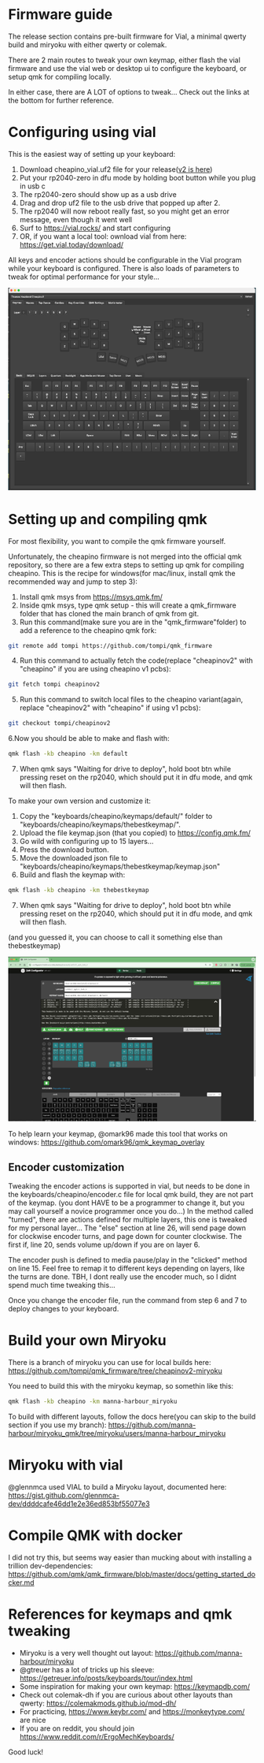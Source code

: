Firmware guide
==============

The release section contains pre-built firmware for Vial, a minimal qwerty build
and miryoku with either qwerty or colemak.

There are 2 main routes to tweak your own keymap, either flash the vial firmware and use the vial web or desktop ui
to configure the keyboard, or setup qmk for compiling locally.

In either case, there are A LOT of options to tweak...
Check out the links at the bottom for further reference.

# Configuring using vial

This is the easiest way of setting up your keyboard:

1. Download cheapino_vial.uf2 file for your release([v2 is here](https://github.com/tompi/cheapino/releases/download/v2.0/cheapino_vial.uf2))
2. Put your rp2040-zero in dfu mode by holding boot button while you plug in usb c
3. The rp2040-zero should show up as a usb drive
4. Drag and drop uf2 file to the usb drive that popped up after 2.
5. The rp2040 will now reboot really fast, so you might get an error message, even though it went well
6. Surf to https://vial.rocks/ and start configuring
7. OR, if you want a local tool: ownload vial from here: https://get.vial.today/download/

All keys and encoder actions should be configurable in the Vial program while
your keyboard is configured. There is also loads of parameters to tweak for optimal performance
for your style...

![Vial in action](images/firmware/vial.png)

# Setting up and compiling qmk

For most flexibility, you want to compile the qmk firmware yourself.

Unfortunately, the cheapino firmware is not merged into the official qmk repository,
so there are a few extra steps to setting up qmk for compiling cheapino.
This is the recipe for windows(for mac/linux, install qmk the recommended way and jump to step 3):

1. Install qmk msys from https://msys.qmk.fm/
2. Inside qmk msys, type qmk setup - this will create a qmk_firmware folder that has cloned the main branch of qmk from git.
3. Run this command(make sure you are in the "qmk_firmware"folder) to add a reference to the cheapino qmk fork:
```sh
git remote add tompi https://github.com/tompi/qmk_firmware
```
4. Run this command to actually fetch the code(replace "cheapinov2" with "cheapino" if you are using cheapino v1 pcbs):
```sh
git fetch tompi cheapinov2
```
5. Run this command to switch local files to the cheapino variant(again, replace "cheapinov2" with "cheapino" if using v1 pcbs):
```sh
git checkout tompi/cheapinov2
```
6.Now you should be able to make and flash with:
```sh
qmk flash -kb cheapino -km default
```
7. When qmk says "Waiting for drive to deploy", hold boot btn while pressing reset on the rp2040, which should put it in dfu mode, and qmk will then flash.

To make your own version and customize it:

1. Copy the "keyboards/cheapino/keymaps/default/" folder to "keyboards/cheapino/keymaps/thebestkeymap/".
2. Upload the file keymap.json (that you copied) to https://config.qmk.fm/
3. Go wild with configuring up to 15 layers...
4. Press the download button.
5. Move the downloaded json file to "keyboards/cheapino/keymaps/thebestkeymap/keymap.json"
6. Build and flash the keymap with:
```sh
qmk flash -kb cheapino -km thebestkeymap
```
7. When qmk says "Waiting for drive to deploy", hold boot btn while pressing reset on the rp2040, which should put it in dfu mode, and qmk will then flash.

(and you guessed it, you can choose to call it something else than thebestkeymap)

![QMK Configurator](images/firmware/qmk_configurator.png)

To help learn your keymap, @omark96 made this tool that works on windows: https://github.com/omark96/qmk_keymap_overlay

## Encoder customization

Tweaking the encoder actions is supported in vial, but needs to be done in the keyboards/cheapino/encoder.c file for local qmk build, they are not part of the keymap.
(you dont HAVE to be a programmer to change it, but you may call yourself a novice programmer once you do...)
In the method called "turned", there are actions defined for multiple layers, this one is tweaked for my personal layer...
The "else" section at line 26, will send page down for clockwise encoder turns, and page down for counter clockwise.
The first if, line 20, sends volume up/down if you are on layer 6. 

The encoder push is defined to media pause/play in the "clicked" method on line 15.
Feel free to remap it to different keys depending on layers, like the turns are done.
TBH, I dont really use the encoder much, so I didnt spend much time tweaking this...

Once you change the encoder file, run the command from step 6 and 7 to deploy changes to your keyboard.

# Build your own Miryoku

There is a branch of miryoku you can use for local builds here:
https://github.com/tompi/qmk_firmware/tree/cheapinov2-miryoku

You need to build this with the miryoku keymap, so somethin like this:
```sh
qmk flash -kb cheapino -km manna-harbour_miryoku
```

To build with different layouts, follow the docs here(you can skip to the build section if you use my branch):
https://github.com/manna-harbour/miryoku_qmk/tree/miryoku/users/manna-harbour_miryoku


# Miryoku with vial

@glennmca used VIAL to build a Miryoku layout, documented here:
https://gist.github.com/glennmca-dev/ddddcafe46dd1e2e36ed853bf55077e3

# Compile QMK with docker

I did not try this, but seems way easier than mucking about with installing a trillion dev-dependencies:
https://github.com/qmk/qmk_firmware/blob/master/docs/getting_started_docker.md

# References for keymaps and qmk tweaking

* Miryoku is a very well thought out layout: https://github.com/manna-harbour/miryoku
* @gtreuer has a lot of tricks up his sleeve: https://getreuer.info/posts/keyboards/tour/index.html
* Some inspiration for making your own keymap: https://keymapdb.com/
* Check out colemak-dh if you are curious about other layouts than qwerty: https://colemakmods.github.io/mod-dh/
* For practicing, https://www.keybr.com/ and https://monkeytype.com/ are nice
* If you are on reddit, you should join https://www.reddit.com/r/ErgoMechKeyboards/

Good luck!
